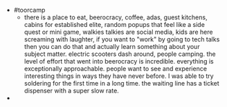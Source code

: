 - #toorcamp
	- there is a place to eat, beerocracy, coffee, adas, guest kitchens, cabins for established elite, random popups that feel like a side quest or mini game, walkies talkies are social media, kids are here screaming with laughter, if you want to "work" by going to tech talks then you can do that and actually learn something about your subject matter. electric scooters dash around, people camping. the level of effort that went into beerocracy is incredible. everything is exceptionally approachable. people want to see and experience interesting things in ways they have never before. I was able to try soldering for the first time in a long time. the waiting line has a ticket dispenser with a super slow rate.
-